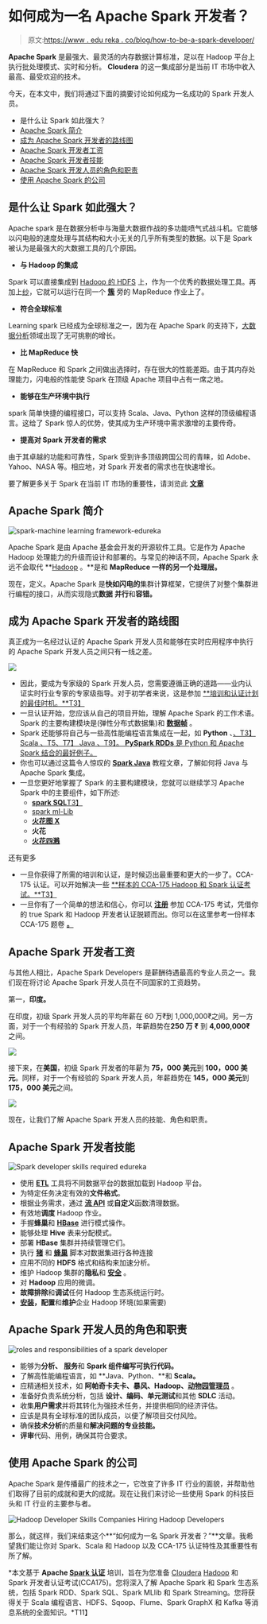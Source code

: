 # 如何成为一名 Apache Spark 开发者？

> 原文:[https://www . edu reka . co/blog/how-to-be-a-spark-developer/](https://www.edureka.co/blog/how-to-become-a-spark-developer/)

**Apache Spark** 是最强大、最灵活的内存数据计算标准，足以在 Hadoop 平台上执行批处理模式、实时和分析。 **Cloudera** 的这一集成部分是当前 IT 市场中收入最高、最受欢迎的技术。

今天，在本文中，我们将通过下面的摘要讨论如何成为一名成功的 Spark 开发人员。

*   是什么让 Spark 如此强大？
*   [Apache Spark 简介](#introduction)
*   [成为 Apache Spark 开发者的路线图](#roadmap)
*   [Apache Spark 开发者工资](#salary)
*   [Apache Spark 开发者技能](#skill)
*   [Apache Spark 开发人员的角色和职责](#roles)
*   [使用 Apache Spark 的公司](#companies)

## 是什么让 Spark 如此强大？

Apache spark 是在数据分析中与海量大数据作战的多功能喷气式战斗机。它能够以闪电般的速度处理与其结构和大小无关的几乎所有类型的数据。以下是 Spark 被认为是最强大的大数据工具的几个原因。

*   **与 Hadoop 的集成**

Spark 可以直接集成到 [Hadoop 的 HDFS](https://www.edureka.co/blog/hdfs-tutorial) 上，作为一个优秀的数据处理工具。再加上[纱](https://www.edureka.co/blog/hadoop-yarn-tutorial/)，它就可以运行在同一个 [**簇**](https://www.edureka.co/blog/hadoop-clusters) 旁的 MapReduce 作业上了。

*   **符合全球标准**

Learning spark 已经成为全球标准之一，因为在 Apache Spark 的支持下，[大数据分析](https://www.edureka.co/blog/big-data-analytics/)领域出现了无可挑剔的增长。

*   **比 MapReduce 快**

在 MapReduce 和 Spark 之间做出选择时，存在很大的性能差距。由于其内存处理能力，闪电般的性能使 Spark 在顶级 Apache 项目中占有一席之地。

*   **能够在生产环境中执行**

spark 简单快捷的编程接口，可以支持 Scala、Java、Python 这样的顶级编程语言。这给了 Spark 惊人的优势，使其成为生产环境中需求激增的主要传奇。

*   **提高对 Spark 开发者的需求**

由于其卓越的功能和可靠性，Spark 受到许多顶级跨国公司的青睐，如 Adobe、Yahoo、NASA 等。相应地，对 Spark 开发者的需求也在快速增长。

要了解更多关于 Spark 在当前 IT 市场的重要性，请浏览此 [**文章**](https://www.edureka.co/blog/5-reasons-to-learn-apache-spark/)

## **Apache Spark 简介**

![spark-machine learning framework-edureka](../Images/931a0d049fcef9b72913f0589711dba6.png)

Apache Spark 是由 Apache 基金会开发的开源软件工具。它是作为 Apache Hadoop 处理能力的升级而设计和部署的。与常见的神话不同，Apache Spark 永远不会取代 **[Hadoop](https://www.edureka.co/blog/top-hadoop-developer-skills/) 。**是和 **MapReduce 一样的另一个处理层。**

现在，定义。Apache Spark 是**快如闪电的**集群计算框架，它提供了对整个集群进行编程的接口，从而实现隐式**数据** **并行**和**容错。**

## **成为 Apache Spark 开发者的路线图**

真正成为一名经过认证的 Apache Spark 开发人员和能够在实时应用程序中执行的 Apache Spark 开发人员之间只有一线之差。

![](../Images/270d50978692593a0fd0646ea11db5f4.png)

*   因此，要成为专家级的 Spark 开发人员，您需要遵循正确的道路——业内认证实时行业专家的专家级指导。对于初学者来说，这是参加 [**培训和认证计划的最佳时机。**T3】](https://www.edureka.co/apache-spark-scala-certification-training)
*   一旦认证开始，您应该从自己的项目开始，理解 Apache Spark 的工作术语。Spark 的主要构建模块是(弹性分布式数据集)和 [**数据帧**](https://www.edureka.co/blog/dataframes-in-spark/) 。
*   Spark 还能够将自己与一些高性能编程语言集成在一起，如 **Python** 、[、T3】 Scala 、T5](https://www.edureka.co/blog/what-is-scala/)[、T7】 Java 、T9】。 **PySpark RDDs** 是 Python 和 Apache Spark 结合的最好例子。](https://www.edureka.co/blog/java-tutorial/)
*   你也可以通过这篇令人惊叹的 **[Spark Java](https://www.edureka.co/blog/spark-java-tutorial/)** 教程文章，了解如何将 Java 与 Apache Spark 集成。
*   一旦您更好地掌握了 Spark 的主要构建模块，您就可以继续学习 Apache Spark 中的主要组件，如下所述:
    *   [**spark SQL**T3】](https://www.edureka.co/blog/spark-sql-tutorial/)
    *   [spark ml-Lib](https://www.edureka.co/blog/spark-mllib/)
    *   [**火花图 X**](https://www.edureka.co/blog/spark-graphx/)
    *   **火花**
    *   **[火花四溅](https://www.edureka.co/blog/spark-streaming/)**

还有更多

*   一旦你获得了所需的培训和认证，是时候迈出最重要和更大的一步了。CCA-175 认证。可以开始解决一些 [**样本的 CCA-175 Hadoop 和 Spark 认证考试。**T3】](https://www.edureka.co/blog/cca-175-spark-and-hadoop-certification/)
*   一旦你有了一个简单的想法和信心，你可以 **[注册](https://www.cloudera.com/about/training/certification/cca-spark.html)** 参加 CCA-175 考试，凭借你的 true Spark 和 Hadoop 开发者认证脱颖而出。你可以在这里参考一份样本 CCA-175 题卷 **[。](https://www.edureka.co/blog/cca-175-spark-and-hadoop-certification/)**

## **Apache Spark 开发者工资**

与其他人相比，Apache Spark Developers 是薪酬待遇最高的专业人员之一。我们现在将讨论 Apache Spark 开发人员在不同国家的工资趋势。

第一，**印度。**

在印度，初级 Spark 开发人员的平均年薪在 60 万₹到 1,000,000₹之间。另一方面，对于一个有经验的 Spark 开发人员，年薪趋势在**250 万** **₹** 到 **4,000,000₹** 之间。

![](../Images/daa95413d41cac5f5d606e490f648e98.png)

接下来，在**美国**，初级 Spark 开发者的年薪为 **75，000 美元**到 **100，000 美元**。同样，对于一个有经验的 Spark 开发人员，年薪趋势在 **145，000 美元**到 **175，000 美元**之间。

![](../Images/49dc61b64298a61689675e93fb7efe14.png)

现在，让我们了解 Apache Spark 开发人员的技能、角色和职责。

## **Apache Spark 开发者技能**

![Spark developer skills required edureka](../Images/4e2ef5bd31a2c5232f9d2a63f2a82778.png)

*   使用 [**ETL**](https://www.edureka.co/blog/top-big-data-technologies/) 工具将不同数据平台的数据加载到 Hadoop 平台。
*   为特定任务决定有效的**文件格式**。
*   根据业务需求，通过 [**流 API**](https://www.edureka.co/blog/spark-streaming/) 或**自定义**函数清理数据。
*   有效地**调度** Hadoop 作业。
*   手握**蜂巢**和 [**HBase**](https://www.edureka.co/blog/videos/hbase-tutorial/) 进行模式操作。
*   能够处理 **Hive** 表来分配模式。
*   部署 **HBase** 集群并持续管理它们。
*   执行 [**猪**](https://www.edureka.co/blog/videos/pig-tutorial/) 和 [**蜂巢**](https://www.edureka.co/blog/videos/hive-tutorial/) 脚本对数据集进行各种连接
*   应用不同的 **HDFS** 格式和结构来加速分析。
*   维护 Hadoop 集群的**隐私**和 [**安全**](https://www.edureka.co/blog/hadoop-security/) 。
*   对 **Hadoop** 应用的微调。
*   **故障排除**和**调试**任何 Hadoop 生态系统运行时。
*   **[安装](https://www.edureka.co/blog/install-hadoop-single-node-hadoop-cluster)，配置**和**维护**企业 Hadoop 环境(如果需要)

## **Apache Spark 开发人员的角色和职责**

![roles and responsibilities of a spark developer ](../Images/e36749f5b4fd9c793038d6294f0c96e6.png)

*   能够为**分析、** **服务**和 **Spark 组件编写可执行代码。**
*   了解高性能编程语言，如 **Java、Python、**和 **Scala。**
*   应精通相关技术，如 **阿帕奇卡夫卡、暴风、Hadoop、**[**动物园管理员**](https://www.edureka.co/blog/zookeeper-tutorial/) 。
*   准备好负责系统分析，包括 **设计、编码、单元测试**和其他 **SDLC** 活动。
*   收集**用户需求**并将其转化为强技术任务，并提供相同的经济评估。
*   应该是具有全球标准的团队成员，以便了解项目交付风险。
*   确保**技术分析**的质量和**解决问题的专业技能。**
*   **评审**代码、用例，确保其符合要求。

## **使用 Apache Spark 的公司**

Apache Spark 是传播最广的技术之一，它改变了许多 IT 行业的面貌，并帮助他们取得了目前的成就和更大的成就。现在让我们来讨论一些使用 Spark 的科技巨头和 IT 行业的主要参与者。

![Hadoop Developer Skills Companies Hiring Hadoop Developers](../Images/109416eb37349ee0b5bf1f5c6abd319c.png)

那么，就这样，我们来结束这个**“如何成为一名 Spark 开发者？”**文章。我希望我们能让你对 Spark、Scala 和 Hadoop 以及 CCA-175 认证特性及其重要性有所了解。

*本文基于 **Apache [Spark 认证](https://www.edureka.co/apache-spark-scala-certification-training)** 培训，旨在为您准备 [Cloudera](https://www.cloudera.com/) [Hadoop](https://hadoop.apache.org/docs/stable/) 和 Spark 开发者认证考试(CCA175)。您将深入了解 Apache Spark 和 Spark 生态系统，包括 Spark RDD、Spark SQL、Spark MLlib 和 Spark Streaming。您将获得关于 Scala 编程语言、HDFS、Sqoop、Flume、Spark GraphX 和 Kafka 等消息系统的全面知识。*T11】